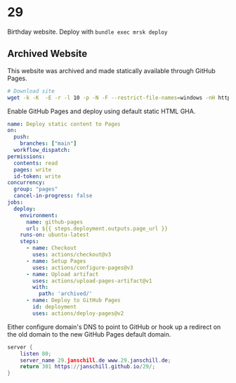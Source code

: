 # 29

Birthday website. Deploy with `bundle exec mrsk deploy`

## Archived Website

This website was archived and made statically available through GitHub Pages.

```sh
# Download site
wget -k -K  -E -r -l 10 -p -N -F --restrict-file-names=windows -nH http://29.janschill.de/
```

Enable GitHub Pages and deploy using default static HTML GHA.

```yaml
name: Deploy static content to Pages
on:
  push:
    branches: ["main"]
  workflow_dispatch:
permissions:
  contents: read
  pages: write
  id-token: write
concurrency:
  group: "pages"
  cancel-in-progress: false
jobs:
  deploy:
    environment:
      name: github-pages
      url: ${{ steps.deployment.outputs.page_url }}
    runs-on: ubuntu-latest
    steps:
      - name: Checkout
        uses: actions/checkout@v3
      - name: Setup Pages
        uses: actions/configure-pages@v3
      - name: Upload artifact
        uses: actions/upload-pages-artifact@v1
        with:
          path: 'archived/'
      - name: Deploy to GitHub Pages
        id: deployment
        uses: actions/deploy-pages@v2
```

Either configure domain's DNS to point to GitHub or hook up a redirect on the old domain to the new GitHub Pages default domain.

```lua
server {
    listen 80;
    server_name 29.janschill.de www.29.janschill.de;
    return 301 https://janschill.github.io/29/;
}
```
